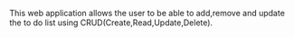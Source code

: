 This web application allows the user to be able to add,remove and update the to do list using CRUD(Create,Read,Update,Delete).
